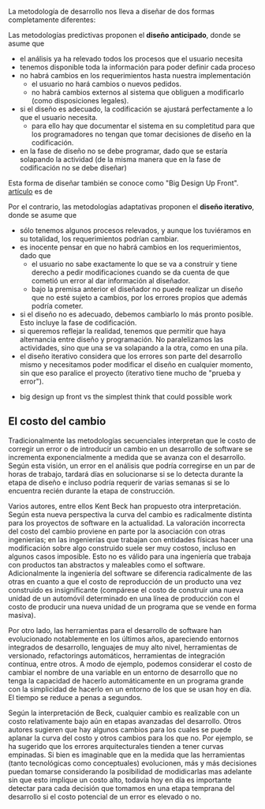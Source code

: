 La metodología de desarrollo nos lleva a diseñar de dos formas completamente diferentes:

Las metodologías predictivas proponen el **diseño anticipado**, donde se asume que

-   el análisis ya ha relevado todos los procesos que el usuario necesita
-   tenemos disponible toda la información para poder definir cada proceso
-   no habrá cambios en los requerimientos hasta nuestra implementación
    -   el usuario no hará cambios o nuevos pedidos.
    -   no habrá cambios externos al sistema que obliguen a modificarlo (como disposiciones legales).
-   si el diseño es adecuado, la codificación se ajustará perfectamente a lo que el usuario necesita.
    -   para ello hay que documentar el sistema en su completitud para que los programadores no tengan que tomar decisiones de diseño en la codificación.
-   en la fase de diseño no se debe programar, dado que se estaría solapando la actividad (de la misma manera que en la fase de codificación no se debe diseñar)

Esta forma de diseñar también se conoce como "Big Design Up Front". [artículo](http://www.joelonsoftware.com/articles/AardvarkSpec.html%7CEste) es de

Por el contrario, las metodologías adaptativas proponen el **diseño iterativo**, donde se asume que

-   sólo tenemos algunos procesos relevados, y aunque los tuviéramos en su totalidad, los requerimientos podrían cambiar.
-   es inocente pensar en que no habrá cambios en los requerimientos, dado que
    -   el usuario no sabe exactamente lo que se va a construir y tiene derecho a pedir modificaciones cuando se da cuenta de que cometió un error al dar información al diseñador.
    -   bajo la premisa anterior el diseñador no puede realizar un diseño que no esté sujeto a cambios, por los errores propios que además podría cometer.
-   si el diseño no es adecuado, debemos cambiarlo lo más pronto posible. Esto incluye la fase de codificación.
-   si queremos reflejar la realidad, tenemos que permitir que haya alternancia entre diseño y programación. No paralelizamos las actividades, sino que una se va solapando a la otra, como en una pila.
-   el diseño iterativo considera que los errores son parte del desarrollo mismo y necesitamos poder modificar el diseño en cualquier momento, sin que eso paralice el proyecto (iterativo tiene mucho de "prueba y error").

<!-- -->

-   big design up front vs the simplest think that could possible work

El costo del cambio
-------------------

Tradicionalmente las metodologías secuenciales interpretan que le costo de corregir un error o de introducir un cambio en un desarrollo de software se incrementa exponencialmente a medida que se avanza con el desarrollo. Según esta visión, un error en el análisis que podría corregirse en un par de horas de trabajo, tardará días en solucionarse si se lo detecta durante la etapa de diseño e incluso podría requerir de varias semanas si se lo encuentra recién durante la etapa de construcción.

Varios autores, entre ellos Kent Beck han propuesto otra interpretación. Según esta nueva perspectiva la curva del cambio es radicalmente distinta para los proyectos de software en la actualidad. La valoración incorrecta del costo del cambio proviene en parte por la asociación con otras ingenierías; en las ingenierías que trabajan con entidades físicas hacer una modificación sobre algo construido suele ser muy costoso, incluso en algunos casos imposible. Esto no es válido para una ingeniería que trabaja con productos tan abstractos y maleables como el software. Adicionalmente la ingeniería del software se diferencia radicalmente de las otras en cuanto a que el costo de reproducción de un producto una vez construido es insignificante (compárese el costo de construir una nueva unidad de un automóvil determinado en una línea de producción con el costo de producir una nueva unidad de un programa que se vende en forma masiva).

Por otro lado, las herramientas para el desarrollo de software han evolucionado notablemente en los últimos años, apareciendo entornos integrados de desarrollo, lenguajes de muy alto nivel, herramientas de versionado, refactorings automáticos, herramientas de integración contínua, entre otros. A modo de ejemplo, podemos considerar el costo de cambiar el nombre de una variable en un entorno de desarrollo que no tenga la capacidad de hacerlo automáticamente en un programa grande con la simplicidad de hacerlo en un entorno de los que se usan hoy en día. El tiempo se reduce a penas a segundos.

Según la interpretación de Beck, cualquier cambio es realizable con un costo relativamente bajo aún en etapas avanzadas del desarrollo. Otros autores sugieren que hay algunos cambios para los cuales se puede aplanar la curva del costo y otros cambios para los que no. Por ejemplo, se ha sugerido que los errores arquitecturales tienden a tener curvas empinadas. Si bien es imaginable que en la medida que las herramientas (tanto tecnológicas como conceptuales) evolucionen, más y más decisiones puedan tomarse considerando la posibilidad de modidicarlas mas adelante sin que esto implique un costo alto, todavía hoy en día es importante detectar para cada decisión que tomamos en una etapa temprana del desarrollo si el costo potencial de un error es elevado o no.
